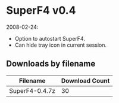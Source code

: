 # SuperF4 v0.4

2008-02-24:
- Option to autostart SuperF4.
- Can hide tray icon in current session.

## Downloads by filename

Filename       | Download Count
-------------- | --------------
SuperF4-0.4.7z |             30
